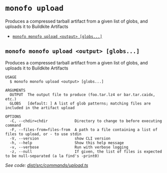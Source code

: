 `monofo upload`
===============

Produces a compressed tarball artifact from a given list of globs, and uploads it to Buildkite Artifacts

* [`monofo monofo upload <output> [globs...]`](#monofo-monofo-upload-output-globs)

## `monofo monofo upload <output> [globs...]`

Produces a compressed tarball artifact from a given list of globs, and uploads it to Buildkite Artifacts

```
USAGE
  $ monofo monofo upload <output> [globs...]

ARGUMENTS
  OUTPUT  The output file to produce (foo.tar.lz4 or bar.tar.caidx, etc.)
  GLOBS   [default: ] A list of glob patterns; matching files are included in the artifact upload

OPTIONS
  -C, --chdir=chdir            Directory to change to before executing command
  -F, --files-from=files-from  A path to a file containing a list of files to upload, or - to use stdin
  -V, --version                show CLI version
  -h, --help                   Show this help message
  -v, --verbose                Run with verbose logging
  -z, --null                   If given, the list of files is expected to be null-separated (a la find's -print0)
```

_See code: [dist/src/commands/upload.ts](https://github.com/vital-software/monofo/blob/v3.1.1/dist/src/commands/upload.ts)_
